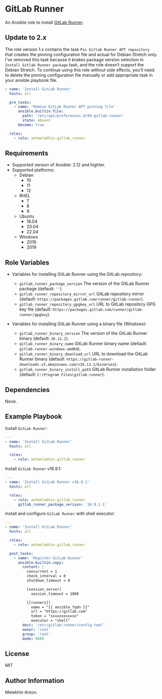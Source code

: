 GitLab Runner
=============

An Ansible role to install [GitLab Runner](https://docs.gitlab.com/runner/).

Update to 2.x
-------------

The role version 1.x contains the task `Pin Gitlab Runner APT repository` that creates the pinning configuration file and actual for Debian Stretch only.
I've removed this task because it brakes package version selection in `Install Gitlab Runner package` task, and the role doesn’t support the Debian Stretch.
To continue using this role without side effects, you'll need to delete the pinning configuration file manually or add appropriate task in your ansible playbook file.

```yaml
- name: 'Install GitLab Runner'
  hosts: all

  pre_tasks:
    - name: 'Remove GitLab Runner APT pinning file'
      ansible.builtin.file:
        path: '/etc/apt/preferences.d/99-gitlab-runner'
        state: absent
      become: true

  roles:
    - role: antmelekhin.gitlab_runner
```

Requirements
------------

- Supported version of Ansible: 2.12 and highter.
- Supported platforms:
  - Debian
    - 10
    - 11
    - 12
  - RHEL
    - 7
    - 8
    - 9
  - Ubuntu
    - 18.04
    - 20.04
    - 22.04
  - Windows
    - 2016
    - 2019

Role Variables
--------------

- Variables for installing GitLab Runner using the GitLab repository:
  - `gitlab_runner_package_version` The version of the GitLab Runner package (default: `''`).
  - `gitlab_runner_repository_mirror_url` GitLab repository mirror (default: `https://packages.gitlab.com/runner/gitlab-runner`).
  - `gitlab_runner_repository_gpgkey_url` URL to GitLab repository GPG key file (default: `https://packages.gitlab.com/runner/gitlab-runner/gpgkey`).

- Variables for installing GitLab Runner using a binary file (Windows):
  - `gitlab_runner_binary_version` The version of the GitLab Runner binary (default: `16.11.1`).
  - `gitlab_runner_binary_name` GitLab Runner binary name (default: `gitlab-runner-windows-amd64`).
  - `gitlab_runner_binary_download_url` URL to download the GitLab Runner binary (default: `https://gitlab-runner-downloads.s3.amazonaws.com/v16.11.1/binaries`).
  - `gitlab_runner_binary_install_path` GitLab Runner installation folder (default: `C:\Program Files\gitlab-runner`).

Dependencies
------------

None.

Example Playbook
----------------

Install `GitLab Runner`:

```yaml
---
- name: 'Install GitLab Runner'
  hosts: all

  roles:
    - role: antmelekhin.gitlab_runner
```

Install `GitLab Runner` v16.9.1:

```yaml
---
- name: 'Install GitLab Runner v16.9.1'
  hosts: all

  roles:
    - role: antmelekhin.gitlab_runner
      gitlab_runner_package_version: '16.9.1-1'
```

Install and configure `GitLab Runner` with shell executor:

```yaml
---
- name: 'Install GitLab Runner'
  hosts: all

  roles:
    - role: antmelekhin.gitlab_runner

  post_tasks:
    - name: 'Register GitLab Runner'
      ansible.builtin.copy:
        content: |
          concurrent = 1
          check_interval = 0
          shutdown_timeout = 0

          [session_server]
            session_timeout = 1800

          [[runners]]
            name = "{{ ansible_fqdn }}"
            url = "https://gitlab.com"
            token = "xxxxxxxxxxxx"
            executor = "shell"
        dest: '/etc/gitlab-runner/config.toml'
        owner: 'root'
        group: 'root'
        mode: 0600
```

License
-------

MIT

Author Information
------------------

Melekhin Anton.

